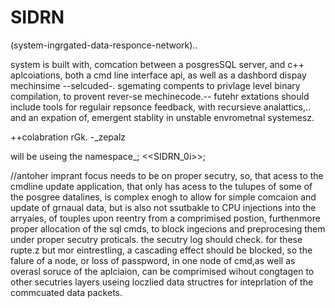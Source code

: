 # SIDRN
 (system-ingrgated-data-responce-network)..

system is built with, comcation between a posgresSQL server, and c++ aplcoiations, both a cmd line interface api, as well as a dashbord dispay mechinsime --selcuded-. sgemating compents to privlage level binary compilation, to provent rever-se mechinecode.-- futehr extations should include tools for regulair repsonce feedback, with recursieve analattics,.. and an expation of, emergent stablity in unstable envrometnal systemesz. 

++colabration rGk. 
-_zepalz

will be useing the namespace_; <<SIDRN_0i>>;


//antoher imprant focus needs to be on proper secutry, so, that acess to the cmdline update application, that only has acess to the tulupes of some of the posgree datalines, is complex enogh to allow for simple comcaion and update of grnaual data, but is also not ssutbakle to CPU injections into the arryaies, of touples upon reentry from a comprimised postion, furthenmore proper allocation of the sql cmds, to block ingecions and preprocesing them under proper secutry proticals. 
the secutry log should check. for these rupte.z but mor eintrestling, a cascading effect should be blocked, so the falure of a node, or loss of passpword, in one node of cmd,as well as overasl soruce of the aplciaion, can be comprimised wihout congtagen to other secutries layers useing loczlied data structres for inteprlation of the commcuated data packets.

